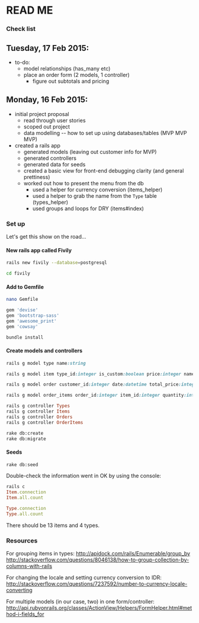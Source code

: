 # READ ME

### Check list

## Tuesday, 17 Feb 2015:

* to-do:
  * model relationships (has_many etc)
  * place an order form (2 models, 1 controller)
    * figure out subtotals and pricing

## Monday, 16 Feb 2015:

* initial project proposal
  * read through user stories
  * scoped out project
  * data modelling -- how to set up using databases/tables (MVP MVP MVP)
* created a rails app
  * generated models (leaving out customer info for MVP)
  * generated controllers
  * generated data for seeds
  * created a basic view for front-end debugging clarity (and general prettiness)
  * worked out how to present the menu from the db
    * used a helper for currency conversion (items_helper)
    * used a helper to grab the name from the `Type` table (types_helper)
    * used groups and loops for DRY (items#index)

### Set up

Let's get this show on the road...

#### New rails app called Fivily 
```bash
rails new fivily --database=postgresql

cd fivily
```

#### Add to Gemfile

```bash
nano Gemfile 
```

```ruby
gem 'devise'
gem 'bootstrap-sass'
gem 'awesome_print'
gem 'cowsay'
```

```bash
bundle install
```

#### Create models and controllers

```ruby
rails g model type name:string

rails g model item type_id:integer is_custom:boolean price:integer name:string description:text

rails g model order customer_id:integer date:datetime total_price:integer comments:text

rails g model order_items order_id:integer item_id:integer quantity:integer subtotal:integer custom:text

rails g controller Types
rails g controller Items
rails g controller Orders
rails g controller OrderItems
```

```bash
rake db:create
rake db:migrate
```

#### Seeds

```bash
rake db:seed
```

Double-check the information went in OK by using the console:

```ruby
rails c
Item.connection
Item.all.count 

Type.connection
Type.all.count
```

There should be 13 items and 4 types.

### Resources

For grouping items in types:
http://apidock.com/rails/Enumerable/group_by
http://stackoverflow.com/questions/8046138/how-to-group-collection-by-columns-with-rails


For changing the locale and setting currency conversion to IDR:
http://stackoverflow.com/questions/7237592/number-to-currency-locale-converting

For multiple models (in our case, two) in one form/controller:
http://api.rubyonrails.org/classes/ActionView/Helpers/FormHelper.html#method-i-fields_for

